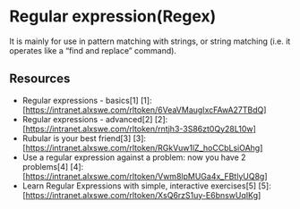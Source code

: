 # Regular expression(Regex)

It is mainly for use in pattern matching with strings, or string matching (i.e. it operates like a “find and replace” command).

## Resources

- Regular expressions - basics[1]
[1]:[https://intranet.alxswe.com/rltoken/6VeaVMaugIxcFAwA27TBdQ]
- Regular expressions - advanced[2]
[2]:[https://intranet.alxswe.com/rltoken/rntjh3-3S86zt0Qy28L10w]
- Rubular is your best friend[3]
[3]:[https://intranet.alxswe.com/rltoken/RGkVuw1lZ_hoCCbLsiOAhg]
- Use a regular expression against a problem: now you have 2 problems[4]
[4]:[https://intranet.alxswe.com/rltoken/Vwm8lpMUGa4x_FBtlyUQ8g]
- Learn Regular Expressions with simple, interactive exercises[5]
[5]:[https://intranet.alxswe.com/rltoken/XsQ6rzS1uy-E6bnswUqIKg]
